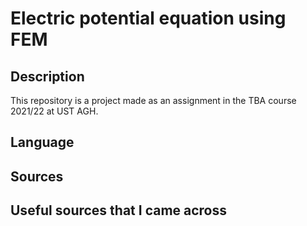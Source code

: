# Electric potential equation using FEM

## Description
This repository is a project made as an assignment in the TBA course 2021/22 at UST AGH.

## Language

## Sources

## Useful sources that I came across
